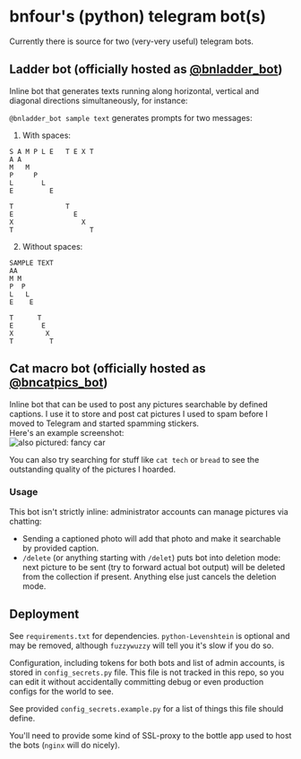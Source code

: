 # bnfour's (python) telegram bot(s)
Currently there is source for two (very-very useful) telegram bots.
## Ladder bot (officially hosted as [@bnladder_bot](https://t.me/bnladder_bot))
Inline bot that generates texts running along horizontal, vertical and diagonal directions simultaneously, for instance:

`@bnladder_bot sample text` generates prompts for two messages:
1. With spaces:
```
S A M P L E   T E X T
A A
M   M
P     P
L       L
E         E

T             T
E               E
X                 X
T                   T
```
2. Without spaces:
```
SAMPLE TEXT
AA
M M
P  P
L   L
E    E

T      T
E       E
X        X
T         T
```

## Cat macro bot (officially hosted as [@bncatpics_bot](https://t.me/bncatpics_bot))
Inline bot that can be used to post any pictures searchable by defined captions. I use it to store and post cat pictures I used to spam before I moved to Telegram and started spamming stickers.  
Here's an example screenshot:  
![also pictured: fancy car](https://i.imgur.com/uDQmbxa.png)  

You can also try searching for stuff like `cat tech` or `bread` to see the outstanding quality of the pictures I hoarded.

### Usage
This bot isn't strictly inline: administrator accounts can manage pictures via chatting:
* Sending a captioned photo will add that photo and make it searchable by provided caption.
* `/delete` (or anything starting with `/delet`) puts bot into deletion mode: next picture to be sent (try to forward actual bot output) will be deleted from the collection if present. Anything else just cancels the deletion mode.

## Deployment
See `requirements.txt` for dependencies. `python-Levenshtein` is optional and may be removed, although `fuzzywuzzy` will tell you it's slow if you do so.

Configuration, including tokens for both bots and list of admin accounts, is stored in `config_secrets.py` file. This file is not tracked in this repo, so you can edit it without accidentally committing debug or even production configs for the world to see.

See provided `config_secrets.example.py` for a list of things this file should define.

You'll need to provide some kind of SSL-proxy to the bottle app used to host the bots (`nginx` will do nicely). 
